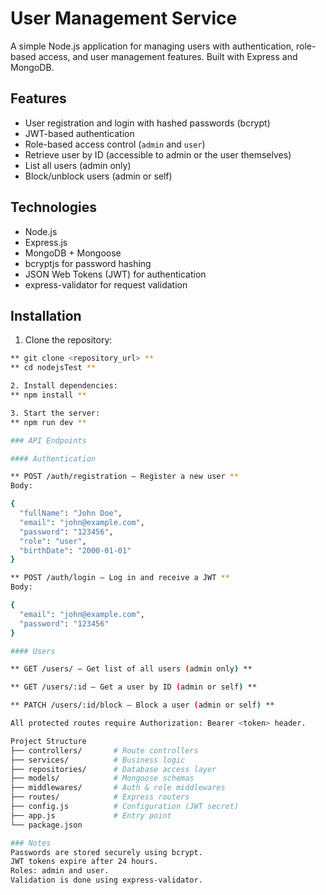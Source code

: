 
# User Management Service

A simple Node.js application for managing users with authentication, role-based access, and user management features. Built with Express and MongoDB.

## Features

- User registration and login with hashed passwords (bcrypt)
- JWT-based authentication
- Role-based access control (`admin` and `user`)
- Retrieve user by ID (accessible to admin or the user themselves)
- List all users (admin only)
- Block/unblock users (admin or self)

## Technologies

- Node.js
- Express.js
- MongoDB + Mongoose
- bcryptjs for password hashing
- JSON Web Tokens (JWT) for authentication
- express-validator for request validation

## Installation

1. Clone the repository:
```bash
** git clone <repository_url> **
** cd nodejsTest **

2. Install dependencies:
** npm install **

3. Start the server:
** npm run dev **

### API Endpoints

#### Authentication

** POST /auth/registration — Register a new user **
Body:

{
  "fullName": "John Doe",
  "email": "john@example.com",
  "password": "123456",
  "role": "user",
  "birthDate": "2000-01-01"
}

** POST /auth/login — Log in and receive a JWT **
Body:

{
  "email": "john@example.com",
  "password": "123456"
}

#### Users

** GET /users/ — Get list of all users (admin only) **

** GET /users/:id — Get a user by ID (admin or self) **

** PATCH /users/:id/block — Block a user (admin or self) **

All protected routes require Authorization: Bearer <token> header.

Project Structure
├── controllers/       # Route controllers
├── services/          # Business logic
├── repositories/      # Database access layer
├── models/            # Mongoose schemas
├── middlewares/       # Auth & role middlewares
├── routes/            # Express routers
├── config.js          # Configuration (JWT secret)
├── app.js             # Entry point
└── package.json

### Notes
Passwords are stored securely using bcrypt.
JWT tokens expire after 24 hours.
Roles: admin and user.
Validation is done using express-validator.

